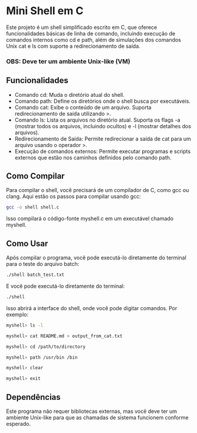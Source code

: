 # Mini Shell em C
Este projeto é um shell simplificado escrito em C, que oferece funcionalidades básicas de linha de comando, incluindo execução de comandos internos como cd e path, além de simulações dos comandos Unix cat e ls com suporte a redirecionamento de saída.
### OBS: Deve ter um ambiente Unix-like (VM)
## Funcionalidades
- Comando cd: Muda o diretório atual do shell.
- Comando path: Define os diretórios onde o shell busca por executáveis.
- Comando cat: Exibe o conteúdo de um arquivo. Suporta redirecionamento de saída utilizando >.
- Comando ls: Lista os arquivos no diretório atual. Suporta os flags -a (mostrar todos os arquivos, incluindo ocultos) e -l (mostrar detalhes dos arquivos).
- Redirecionamento de Saída: Permite redirecionar a saída de cat para um arquivo usando o operador >.
- Execução de comandos externos: Permite executar programas e scripts externos que estão nos caminhos definidos pelo comando path.
## Como Compilar
Para compilar o shell, você precisará de um compilador de C, como gcc ou clang. Aqui estão os passos para compilar usando gcc:

```bash
gcc -o shell shell.c
```
Isso compilará o código-fonte myshell.c em um executável chamado myshell.

## Como Usar
Após compilar o programa, você pode executá-lo diretamente do terminal para o teste do arquivo batch:

```bash
./shell batch_test.txt
```
E você pode executá-lo diretamente do terminal:

```bash
./shell
```
Isso abrirá a interface do shell, onde você pode digitar comandos. Por exemplo:

```bash
myshell> ls -l
```
```bash
myshell> cat README.md > output_from_cat.txt
```
```bash
myshell> cd /path/to/directory
```
```bash
myshell> path /usr/bin /bin
```
```bash
myshell> clear
```
```bash
myshell> exit
```
## Dependências 
Este programa não requer bibliotecas externas, mas você deve ter um ambiente Unix-like para que as chamadas de sistema funcionem conforme esperado.
